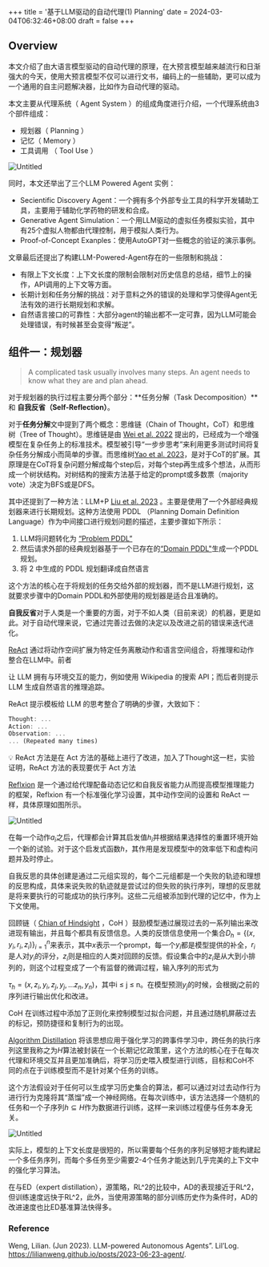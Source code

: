 +++
title = '基于LLM驱动的自动代理(1) Planning'
date = 2024-03-04T06:32:46+08:00
draft = false
+++
## Overview
本文介绍了由大语言模型驱动的自动代理的原理，在大预言模型越来越流行和日渐强大的今天，使用大预言模型不仅可以进行文书，编码上的一些辅助，更可以成为一个通用的自主问题解决器，比如作为自动代理的驱动。

本文主要从代理系统（ Agent System ）的组成角度进行介绍，一个代理系统由3个部件组成：

- 规划器（ Planning ）
- 记忆（ Memory ）
- 工具调用 （ Tool Use ）

![Untitled](/img/基于LLM驱动的自动代理-1-Planning/1.png)

同时，本文还举出了三个LLM Powered Agent 实例：

- Secientific Discovery Agent：一个拥有多个外部专业工具的科学开发辅助工具，主要用于辅助化学药物的研发和合成。
- Generative Agent Simulation：一个用LLM驱动的虚拟任务模拟实验，其中有25个虚拟人物都由代理控制，用于模拟人类行为。
- Proof-of-Concept Exanples：使用AutoGPT对一些概念的验证的演示事例。

 

文章最后还提出了构建LLM-Powered-Agent存在的一些限制和挑战：

- 有限上下文长度：上下文长度的限制会限制对历史信息的总结，细节上的操作，API调用的上下文等方面。
- 长期计划和任务分解的挑战：对于意料之外的错误的处理和学习使得Agent无法有效的进行长期规划和求解。
- 自然语言接口的可靠性：大部分agent的输出都不一定可靠，因为LLM可能会处理错误，有时候甚至会变得“叛逆”。

## 组件一：规划器

> A complicated task usually involves many steps. An agent needs to know what they are and plan ahead.
> 

对于规划器的执行过程主要分两个部分：**任务分解（Task Decomposition）**和 **自我反省（Self-Reflection）**。

对于**任务分解**文中提到了两个概念：思维链（Chain of Thought，CoT）和思维树（Tree of Thought）。思维链是由 [Wei et al. 2022](https://arxiv.org/abs/2201.11903) 提出的，已经成为一个增强模型在复杂任务上的标准技术。模型被引导“一步步思考”来利用更多测试时间将复杂任务分解成小而简单的步骤。而思维树[Yao et al. 2023](https://arxiv.org/abs/2305.10601)，是对于CoT的扩展。其原理是在CoT将复杂问题分解成每个step后，对每个step再生成多个想法，从而形成一个树状结构。对树结构的搜索方法基于给定的prompt或多数票（majority vote）决定为BFS或是DFS。

其中还提到了一种方法：LLM+P [Liu et al. 2023](https://arxiv.org/abs/2304.11477) 。主要是使用了一个外部经典规划器来进行长期规划。这种方法使用 PDDL （Planning Domain Definition Language）作为中间接口进行规划问题的描述，主要步骤如下所示：

1. LLM将问题转化为 [“Problem PDDL”](https://planning.wiki/ref/pddl/problem)
2. 然后请求外部的经典规划器基于一个已存在的[“Domain PDDL"](https://planning.wiki/ref/pddl/domain)生成一个PDDL规划。
3. 将 2 中生成的 PDDL 规划翻译成自然语言

这个方法的核心在于将规划的任务交给外部的规划器，而不是LLM进行规划，这就要求步骤中的Domain PDDL和外部使用的规划器是适合且准确的。

**自我反省**对于人类是一个重要的方面，对于不如人类（目前来说）的机器，更是如此。对于自动代理来说，它通过完善过去做的决定以及改进之前的错误来迭代进化。

[ReAct](https://arxiv.org/abs/2210.03629) 通过将动作空间扩展为特定任务离散动作和语言空间组合，将推理和动作整合在LLM中。前者

让 LLM 拥有与环境交互的能力，例如使用 Wikipedia 的搜索 API；而后者则提示 LLM 生成自然语言的推理追踪。

ReAct 提示模板给 LLM 的思考整合了明确的步骤，大致如下：

```jsx
Thought: ...
Action: ...
Observation: ...
... (Repeated many times)
```

<aside>
💡 ReAct 方法是在 Act 方法的基础上进行了改进，加入了Thought这一栏，实验证明，ReAct 方法的表现要优于 Act 方法

</aside>

[Reflxion](https://arxiv.org/abs/2303.11366) 是一个通过给代理配备动态记忆和自我反省能力从而提高模型推理能力的框架，Reflxion 有一个标准强化学习设置，其中动作空间的设置和 ReAct 一样，具体原理如图所示。

![Untitled](/img/基于LLM驱动的自动代理-1-Planning/2.png)

在每一个动作$a_i$之后，代理都会计算其启发值$h_i$并根据结果选择性的重置环境开始一个新的试验。对于这个启发式函数$h$，其作用是发现模型中的效率低下和虚构问题并及时停止。

自我反思的具体创建是通过二元组实现的，每个二元组都是一个失败的轨迹和理想的反思构成，具体来说失败的轨迹就是尝试过的但失败的执行序列，理想的反思就是将来要执行的可能成功的执行序列。这些二元组被添加到代理的记忆中，作为上下文使用。

回顾链（ [Chian of Hindsight](https://arxiv.org/abs/2302.02676) ，CoH ）鼓励模型通过展现过去的一系列输出来改进现有输出，并且每个都具有反馈信息。人类的反馈信息使用一个集合$D_h=\{(x,y_i,r_i,z_i)\}_{i=1}^{n}$来表示，其中$x$表示一个prompt，每一个$y_i$都是模型提供的补全，$r_i$是人对$y_i$的评分，$z_i$则是相应的人类对回顾的反馈。假设集合中的$z_i$是从大到小排列的，则这个过程变成了一个有监督的微调过程，输入序列的形式为

$\tau_h=(x,z_i,y_i,z_j,y_j,...z_n,y_n)$，其中i ≤ j ≤ n。在模型预测$y_j$的时候，会根据$j$之前的序列进行输出优化和改进。

CoH 在训练过程中添加了正则化来控制模型过拟合问题，并且通过随机屏蔽过去的标记，预防捷径和复制行为的出现。

[Algorithm Distillation](https://arxiv.org/abs/2210.14215) 将该思想应用于强化学习的跨事件学习中，跨任务的执行序列这里我称之为$H$算法被封装在一个长期记忆政策里，这个方法的核心在于在每次代理和环境交互并且更加准确后，将学习历史喂入模型进行训练，目标和CoH不同的点在于训练模型而不是针对某个任务的训练。

这个方法假设对于任何可以生成学习历史集合的算法，都可以通过对过去动作行为进行行为克隆将其“蒸馏”成一个神经网络。在每次训练中，该方法选择一个随机的任务和一个子序列$h\subseteq H$作为数据进行训练，这样一来训练过程便与任务本身无关。

![Untitled](/img/基于LLM驱动的自动代理-1-Planning/3.png)

实际上，模型的上下文长度是很短的，所以需要每个任务的序列足够短才能构建起一个多任务序列，而每个多任务至少需要2-4个任务才能达到几乎完美的上下文中的强化学习算法。

在与ED（expert distillation），源策略，RL^2的比较中，AD的表现接近于RL^2，但训练速度远快于RL^2，此外，当使用源策略的部分训练历史作为条件时，AD的改进速度也比ED基准算法快得多。

### Reference
Weng, Lilian. (Jun 2023). LLM-powered Autonomous Agents”. Lil’Log. https://lilianweng.github.io/posts/2023-06-23-agent/.